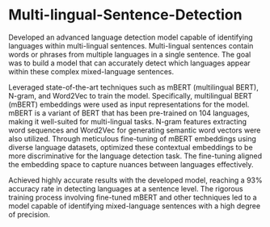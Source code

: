# Multi-lingual-Sentence-Detection

Developed an advanced language detection model capable of identifying languages within multi-lingual sentences. Multi-lingual sentences contain words or phrases from multiple languages in a single sentence. The goal was to build a model that can accurately detect which languages appear within these complex mixed-language sentences.

Leveraged state-of-the-art techniques such as mBERT (multilingual BERT), N-gram, and Word2Vec to train the model. Specifically, multilingual BERT (mBERT) embeddings were used as input representations for the model. mBERT is a variant of BERT that has been pre-trained on 104 languages, making it well-suited for multi-lingual tasks. N-gram features extracting word sequences and Word2Vec for generating semantic word vectors were also utilized. Through meticulous fine-tuning of mBERT embeddings using diverse language datasets, optimized these contextual embeddings to be more discriminative for the language detection task. The fine-tuning aligned the embedding space to capture nuances between languages effectively.

Achieved highly accurate results with the developed model, reaching a 93% accuracy rate in detecting languages at a sentence level. The rigorous training process involving fine-tuned mBERT and other techniques led to a model capable of identifying mixed-language sentences with a high degree of precision.
